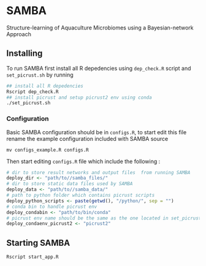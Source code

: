 # SAMBA
Structure-learning of Aquaculture Microbiomes using a Bayesian-network Approach

## Installing
To run SAMBA first install all R depedencies using ```dep_check.R``` script and ```set_picrust.sh``` by running
```bash
## install all R depedencies
Rscript dep_check.R
## install picrust and setup picrust2 env using conda
./set_picrust.sh
```
### Configuration
Basic SAMBA configuration should be in ```configs.R```, to start edit this file rename the example configuration included with SAMBA source
```
mv configs_example.R configs.R
``` 

Then start editing ```configs.R``` file which include the following :

```R
# dir to store result networks and output files  from running SAMBA 
deploy_dir <- "path/to//samba_files/"
# dir to store static data files used by SAMBA
deploy_data <- "path/to//samba_data/"
# path to python folder which contains picrust scripts
deploy_python_scripts <- paste(getwd(), "/python/", sep = "")
# conda bin to handle picrust env
deploy_condabin <- "path/to/bin/conda"
# picrust env name should be the same as the one located in set_picrust.sh script
deploy_condaenv_picrust2 <- "picrust2"
``` 

## Starting SAMBA
```bash
Rscript start_app.R
```

